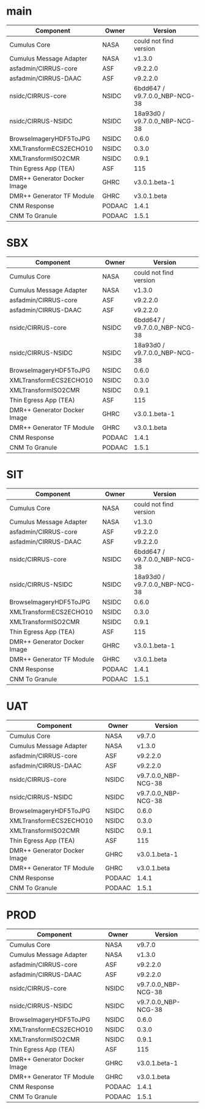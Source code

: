 # main

| Component | Owner | Version |
| -- | -- | -- |
| Cumulus Core | NASA | could not find version |
| Cumulus Message Adapter | NASA | v1.3.0 |
| asfadmin/CIRRUS-core | ASF | v9.2.2.0 |
| asfadmin/CIRRUS-DAAC | ASF | v9.2.2.0 |
| nsidc/CIRRUS-core | NSIDC | 6bdd647 / v9.7.0.0_NBP-NCG-38 |
| nsidc/CIRRUS-NSIDC | NSIDC | 18a93d0 / v9.7.0.0_NBP-NCG-38 |
| BrowseImageryHDF5ToJPG | NSIDC | 0.6.0 |
| XMLTransformECS2ECHO10 | NSIDC | 0.3.0 |
| XMLTransformISO2CMR | NSIDC | 0.9.1 |
| Thin Egress App (TEA) | ASF | 115 |
| DMR++ Generator Docker Image | GHRC | v3.0.1.beta-1 |
| DMR++ Generator TF Module | GHRC | v3.0.1.beta |
| CNM Response | PODAAC | 1.4.1 |
| CNM To Granule | PODAAC | 1.5.1 |

# SBX

| Component | Owner | Version |
| -- | -- | -- |
| Cumulus Core | NASA | could not find version |
| Cumulus Message Adapter | NASA | v1.3.0 |
| asfadmin/CIRRUS-core | ASF | v9.2.2.0 |
| asfadmin/CIRRUS-DAAC | ASF | v9.2.2.0 |
| nsidc/CIRRUS-core | NSIDC | 6bdd647 / v9.7.0.0_NBP-NCG-38 |
| nsidc/CIRRUS-NSIDC | NSIDC | 18a93d0 / v9.7.0.0_NBP-NCG-38 |
| BrowseImageryHDF5ToJPG | NSIDC | 0.6.0 |
| XMLTransformECS2ECHO10 | NSIDC | 0.3.0 |
| XMLTransformISO2CMR | NSIDC | 0.9.1 |
| Thin Egress App (TEA) | ASF | 115 |
| DMR++ Generator Docker Image | GHRC | v3.0.1.beta-1 |
| DMR++ Generator TF Module | GHRC | v3.0.1.beta |
| CNM Response | PODAAC | 1.4.1 |
| CNM To Granule | PODAAC | 1.5.1 |

# SIT

| Component | Owner | Version |
| -- | -- | -- |
| Cumulus Core | NASA | could not find version |
| Cumulus Message Adapter | NASA | v1.3.0 |
| asfadmin/CIRRUS-core | ASF | v9.2.2.0 |
| asfadmin/CIRRUS-DAAC | ASF | v9.2.2.0 |
| nsidc/CIRRUS-core | NSIDC | 6bdd647 / v9.7.0.0_NBP-NCG-38 |
| nsidc/CIRRUS-NSIDC | NSIDC | 18a93d0 / v9.7.0.0_NBP-NCG-38 |
| BrowseImageryHDF5ToJPG | NSIDC | 0.6.0 |
| XMLTransformECS2ECHO10 | NSIDC | 0.3.0 |
| XMLTransformISO2CMR | NSIDC | 0.9.1 |
| Thin Egress App (TEA) | ASF | 115 |
| DMR++ Generator Docker Image | GHRC | v3.0.1.beta-1 |
| DMR++ Generator TF Module | GHRC | v3.0.1.beta |
| CNM Response | PODAAC | 1.4.1 |
| CNM To Granule | PODAAC | 1.5.1 |

# UAT

| Component | Owner | Version |
| -- | -- | -- |
| Cumulus Core | NASA | v9.7.0 |
| Cumulus Message Adapter | NASA | v1.3.0 |
| asfadmin/CIRRUS-core | ASF | v9.2.2.0 |
| asfadmin/CIRRUS-DAAC | ASF | v9.2.2.0 |
| nsidc/CIRRUS-core | NSIDC | v9.7.0.0_NBP-NCG-38 |
| nsidc/CIRRUS-NSIDC | NSIDC | v9.7.0.0_NBP-NCG-38 |
| BrowseImageryHDF5ToJPG | NSIDC | 0.6.0 |
| XMLTransformECS2ECHO10 | NSIDC | 0.3.0 |
| XMLTransformISO2CMR | NSIDC | 0.9.1 |
| Thin Egress App (TEA) | ASF | 115 |
| DMR++ Generator Docker Image | GHRC | v3.0.1.beta-1 |
| DMR++ Generator TF Module | GHRC | v3.0.1.beta |
| CNM Response | PODAAC | 1.4.1 |
| CNM To Granule | PODAAC | 1.5.1 |

# PROD

| Component | Owner | Version |
| -- | -- | -- |
| Cumulus Core | NASA | v9.7.0 |
| Cumulus Message Adapter | NASA | v1.3.0 |
| asfadmin/CIRRUS-core | ASF | v9.2.2.0 |
| asfadmin/CIRRUS-DAAC | ASF | v9.2.2.0 |
| nsidc/CIRRUS-core | NSIDC | v9.7.0.0_NBP-NCG-38 |
| nsidc/CIRRUS-NSIDC | NSIDC | v9.7.0.0_NBP-NCG-38 |
| BrowseImageryHDF5ToJPG | NSIDC | 0.6.0 |
| XMLTransformECS2ECHO10 | NSIDC | 0.3.0 |
| XMLTransformISO2CMR | NSIDC | 0.9.1 |
| Thin Egress App (TEA) | ASF | 115 |
| DMR++ Generator Docker Image | GHRC | v3.0.1.beta-1 |
| DMR++ Generator TF Module | GHRC | v3.0.1.beta |
| CNM Response | PODAAC | 1.4.1 |
| CNM To Granule | PODAAC | 1.5.1 |